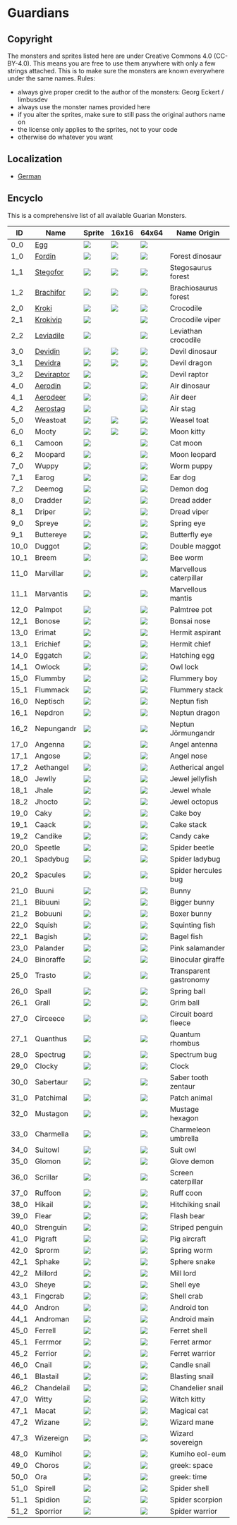 # Guardians

## Copyright

The monsters and sprites listed here are under Creative Commons 4.0 (CC-BY-4.0). This means you are free to use them anywhere with only a few strings attached. This is to make sure the monsters are known everywhere under the same names. Rules:

* always give proper credit to the author of the monsters: Georg Eckert / limbusdev
* always use the monster names provided here
* if you alter the sprites, make sure to still pass the original authors name on
* the license only applies to the sprites, not to your code
* otherwise do whatever you want

## Localization

* [German](./Guardians_DE.md)

## Encyclo

This is a comprehensive list of all available Guarian Monsters.

|ID         |Name                               |Sprite                 |16x16                  |64x64                  |Name Origin            |
|-----------|-----------------------------------|-----------------------|-----------------------|-----------------------|-----------------------|
|0_0        |[Egg](./encyclo/0_0_Egg.md)        |![](./128x128/0_0.png) |![](./16x16/0_0.png)   |![](./64x64/0_0.png)   |                       |
|1_0        |[Fordin](./encyclo/1.md)           |![](./128x128/1_0.png) |![](./16x16/1_0.png)   |![](./64x64/1_0.png)   |Forest dinosaur        |
|1_1        |[Stegofor](./encyclo/1.md)         |![](./128x128/1_1.png) |![](./16x16/1_1.png)   |![](./64x64/0_0.png)   |Stegosaurus forest     |
|1_2        |[Brachifor](./encyclo/1.md)        |![](./128x128/1_2.png) |![](./16x16/1_2.png)   |![](./64x64/0_0.png)   |Brachiosaurus forest   |
|2_0        |[Kroki](./encyclo/2.md)            |![](./128x128/2_0.png) |![](./16x16/2_0.png)   |![](./64x64/0_0.png)   |Crocodile              |
|2_1        |[Krokivip](./encyclo/2.md)         |![](./128x128/2_1.png) |                       |![](./64x64/0_0.png)   |Crocodile viper        |
|2_2        |[Leviadile](./encyclo/2.md)        |![](./128x128/2_2.png) |                       |![](./64x64/0_0.png)   |Leviathan crocodile    |
|3_0        |[Devidin](./encyclo/3.md)          |![](./128x128/3_0.png) |![](./16x16/3_0.png)   |![](./64x64/0_0.png)   |Devil dinosaur         |
|3_1        |[Devidra](./encyclo/3.md)          |![](./128x128/3_1.png) |![](./16x16/3_1.png)   |![](./64x64/0_0.png)   |Devil dragon           |
|3_2        |[Deviraptor](./encyclo/3.md)       |![](./128x128/3_2.png) |                       |![](./64x64/0_0.png)   |Devil raptor           |
|4_0        |[Aerodin](./encyclo/4.md)          |![](./128x128/4_0.png) |                       |![](./64x64/0_0.png)   |Air dinosaur           |
|4_1        |[Aerodeer](./encyclo/4.md)         |![](./128x128/4_1.png) |                       |![](./64x64/0_0.png)   |Air deer               |
|4_2        |[Aerostag](./encyclo/4.md)         |![](./128x128/4_2.png) |                       |![](./64x64/0_0.png)   |Air stag               |
|5_0        |Weastoat   |![](./128x128/5_0.png) |![](./16x16/5_0.png)   |![](./64x64/0_0.png)   |Weasel toat            |
|6_0        |Mooty      |![](./128x128/6_0.png) |![](./16x16/6_0.png)   |![](./64x64/0_0.png)   |Moon kitty             |
|6_1        |Camoon     |![](./128x128/6_1.png) |                       |![](./64x64/0_0.png)   |Cat moon               |
|6_2        |Moopard    |![](./128x128/6_2.png) |                       |![](./64x64/0_0.png)   |Moon leopard           |
|7_0        |Wuppy      |![](./128x128/7_0.png) |                       |![](./64x64/0_0.png)   |Worm puppy             |
|7_1        |Earog      |![](./128x128/7_1.png) |                       |![](./64x64/0_0.png)   |Ear dog                |
|7_2        |Deemog     |![](./128x128/7_2.png) |                       |![](./64x64/0_0.png)   |Demon dog              |
|8_0        |Dradder    |![](./128x128/8_0.png) |                       |![](./64x64/0_0.png)   |Dread adder            |
|8_1        |Driper     |![](./128x128/8_1.png) |                       |![](./64x64/0_0.png)   |Dread viper            |
|9_0        |Spreye     |![](./128x128/9_0.png) |                       |![](./64x64/0_0.png)   |Spring eye             |
|9_1        |Buttereye  |![](./128x128/9_1.png) |                       |![](./64x64/0_0.png)   |Butterfly eye          |
|10_0       |Duggot     |![](./128x128/10_0.png)|                       |![](./64x64/0_0.png)   |Double maggot          |
|10_1       |Breem      |![](./128x128/10_1.png)|                       |![](./64x64/0_0.png)   |Bee worm               |
|11_0       |Marvillar  |![](./128x128/11_0.png)|                       |![](./64x64/0_0.png)   |Marvellous caterpillar |
|11_1       |Marvantis  |![](./128x128/11_1.png)|                       |![](./64x64/0_0.png)   |Marvellous mantis      |
|12_0       |Palmpot    |![](./128x128/12_0.png)|                       |![](./64x64/0_0.png)   |Palmtree pot           |
|12_1       |Bonose     |![](./128x128/12_1.png)|                       |![](./64x64/0_0.png)   |Bonsai nose            |
|13_0       |Erimat     |![](./128x128/13_0.png)|                       |![](./64x64/0_0.png)   |Hermit aspirant        |
|13_1       |Erichief   |![](./128x128/13_1.png)|                       |![](./64x64/0_0.png)   |Hermit chief           |
|14_0       |Eggatch    |![](./128x128/14_0.png)|                       |![](./64x64/0_0.png)   |Hatching egg           |
|14_1       |Owlock     |![](./128x128/14_1.png)|                       |![](./64x64/0_0.png)   |Owl lock               |
|15_0       |Flummby    |![](./128x128/15_0.png)|                       |![](./64x64/0_0.png)   |Flummery boy           |
|15_1       |Flummack   |![](./128x128/15_1.png)|                       |![](./64x64/0_0.png)   |Flummery stack         |
|16_0       |Neptisch   |![](./128x128/16_0.png)|                       |![](./64x64/0_0.png)   |Neptun fish            |
|16_1       |Nepdron    |![](./128x128/16_1.png)|                       |![](./64x64/0_0.png)   |Neptun dragon          |
|16_2       |Nepungandr |![](./128x128/16_2.png)|                       |![](./64x64/0_0.png)   |Neptun Jörmungandr     |
|17_0       |Angenna    |![](./128x128/17_0.png)|                       |![](./64x64/0_0.png)   |Angel antenna          |
|17_1       |Angose     |![](./128x128/17_1.png)|                       |![](./64x64/0_0.png)   |Angel nose             |
|17_2       |Aethangel  |![](./128x128/17_2.png)|                       |![](./64x64/0_0.png)   |Aetherical angel       |
|18_0       |Jewlly     |![](./128x128/18_0.png)|                       |![](./64x64/0_0.png)   |Jewel jellyfish        |
|18_1       |Jhale      |![](./128x128/18_1.png)|                       |![](./64x64/0_0.png)   |Jewel whale            |
|18_2       |Jhocto     |![](./128x128/18_2.png)|                       |![](./64x64/0_0.png)   |Jewel octopus          |
|19_0       |Caky       |![](./128x128/19_0.png)|                       |![](./64x64/0_0.png)   |Cake boy               |
|19_1       |Caack      |![](./128x128/19_1.png)|                       |![](./64x64/0_0.png)   |Cake stack             |
|19_2       |Candike    |![](./128x128/19_2.png)|                       |![](./64x64/0_0.png)   |Candy cake             |
|20_0       |Speetle    |![](./128x128/20_0.png)|                       |![](./64x64/0_0.png)   |Spider beetle          |
|20_1       |Spadybug   |![](./128x128/20_1.png)|                       |![](./64x64/0_0.png)   |Spider ladybug         |
|20_2       |Spacules   |![](./128x128/20_2.png)|                       |![](./64x64/0_0.png)   |Spider hercules bug    |
|21_0       |Buuni      |![](./128x128/21_0.png)|                       |![](./64x64/0_0.png)   |Bunny                  |
|21_1       |Bibuuni    |![](./128x128/21_1.png)|                       |![](./64x64/0_0.png)   |Bigger bunny           |
|21_2       |Bobuuni    |![](./128x128/21_2.png)|                       |![](./64x64/0_0.png)   |Boxer bunny            |
|22_0       |Squish     |![](./128x128/22_0.png)|                       |![](./64x64/0_0.png)   |Squinting fish         |
|22_1       |Bagish     |![](./128x128/22_1.png)|                       |![](./64x64/0_0.png)   |Bagel fish             |
|23_0       |Palander   |![](./128x128/23_0.png)|                       |![](./64x64/0_0.png)   |Pink salamander        |
|24_0       |Binoraffe  |![](./128x128/24_0.png)|                       |![](./64x64/0_0.png)   |Binocular giraffe      |
|25_0       |Trasto     |![](./128x128/25_0.png)|                       |![](./64x64/0_0.png)   |Transparent gastronomy |
|26_0       |Spall      |![](./128x128/26_0.png)|                       |![](./64x64/0_0.png)   |Spring ball            |
|26_1       |Grall      |![](./128x128/26_1.png)|                       |![](./64x64/0_0.png)   |Grim ball              |
|27_0       |Circeece   |![](./128x128/27_0.png)|                       |![](./64x64/0_0.png)   |Circuit board fleece   |
|27_1       |Quanthus   |![](./128x128/27_1.png)|                       |![](./64x64/0_0.png)   |Quantum rhombus        |
|28_0       |Spectrug   |![](./128x128/28_0.png)|                       |![](./64x64/0_0.png)   |Spectrum bug           |
|29_0       |Clocky     |![](./128x128/29_0.png)|                       |![](./64x64/0_0.png)   |Clock                  |
|30_0       |Sabertaur  |![](./128x128/30_0.png)|                       |![](./64x64/0_0.png)   |Saber tooth zentaur    |
|31_0       |Patchimal  |![](./128x128/31_0.png)|                       |![](./64x64/0_0.png)   |Patch animal           |
|32_0       |Mustagon   |![](./128x128/32_0.png)|                       |![](./64x64/0_0.png)   |Mustage hexagon        |
|33_0       |Charmella  |![](./128x128/33_0.png)|                       |![](./64x64/0_0.png)   |Charmeleon umbrella    |
|34_0       |Suitowl    |![](./128x128/34_0.png)|                       |![](./64x64/0_0.png)   |Suit owl               |
|35_0       |Glomon     |![](./128x128/35_0.png)|                       |![](./64x64/0_0.png)   |Glove demon            |
|36_0       |Scrillar   |![](./128x128/36_0.png)|                       |![](./64x64/0_0.png)   |Screen caterpillar     |
|37_0       |Ruffoon    |![](./128x128/37_0.png)|                       |![](./64x64/0_0.png)   |Ruff coon              |
|38_0       |Hikail     |![](./128x128/38_0.png)|                       |![](./64x64/0_0.png)   |Hitchiking snail       |
|39_0       |Flear      |![](./128x128/39_0.png)|                       |![](./64x64/0_0.png)   |Flash bear             |
|40_0       |Strenguin  |![](./128x128/40_0.png)|                       |![](./64x64/0_0.png)   |Striped penguin        |
|41_0       |Pigraft    |![](./128x128/41_0.png)|                       |![](./64x64/0_0.png)   |Pig aircraft           |
|42_0       |Sprorm     |![](./128x128/42_0.png)|                       |![](./64x64/0_0.png)   |Spring worm            |
|42_1       |Sphake     |![](./128x128/42_1.png)|                       |![](./64x64/0_0.png)   |Sphere snake           |
|42_2       |Millord    |![](./128x128/42_2.png)|                       |![](./64x64/0_0.png)   |Mill lord              |
|43_0       |Sheye      |![](./128x128/43_0.png)|                       |![](./64x64/0_0.png)   |Shell eye              |
|43_1       |Fingcrab   |![](./128x128/43_1.png)|                       |![](./64x64/0_0.png)   |Shell crab             |
|44_0       |Andron     |![](./128x128/44_0.png)|                       |![](./64x64/0_0.png)   |Android ton            |
|44_1       |Androman   |![](./128x128/44_1.png)|                       |![](./64x64/0_0.png)   |Android main           |
|45_0       |Ferrell    |![](./128x128/45_0.png)|                       |![](./64x64/0_0.png)   |Ferret shell           |
|45_1       |Ferrmor    |![](./128x128/45_1.png)|                       |![](./64x64/0_0.png)   |Ferret armor           |
|45_2       |Ferrior    |![](./128x128/45_2.png)|                       |![](./64x64/0_0.png)   |Ferret warrior         |
|46_0       |Cnail      |![](./128x128/46_0.png)|                       |![](./64x64/0_0.png)   |Candle snail           |
|46_1       |Blastail   |![](./128x128/46_1.png)|                       |![](./64x64/0_0.png)   |Blasting snail         |
|46_2       |Chandelail |![](./128x128/46_2.png)|                       |![](./64x64/0_0.png)   |Chandelier snail       |
|47_0       |Witty      |![](./128x128/47_0.png)|                       |![](./64x64/0_0.png)   |Witch kitty            |
|47_1       |Macat      |![](./128x128/47_1.png)|                       |![](./64x64/0_0.png)   |Magical cat            |
|47_2       |Wizane     |![](./128x128/47_2.png)|                       |![](./64x64/0_0.png)   |Wizard mane            |
|47_3       |Wizereign  |![](./128x128/47_3.png)|                       |![](./64x64/0_0.png)   |Wizard sovereign       |
|48_0       |Kumihol    |![](./128x128/48_0.png)|                       |![](./64x64/0_0.png)   |Kumiho eol-eum         |
|49_0       |Choros     |![](./128x128/49_0.png)|                       |![](./64x64/0_0.png)   |greek: space           |
|50_0       |Ora        |![](./128x128/50_0.png)|                       |![](./64x64/0_0.png)   |greek: time            |
|51_0       |Spirell    |![](./128x128/51_0.png)|                       |![](./64x64/0_0.png)   |Spider shell           |
|51_1       |Spidion    |![](./128x128/51_1.png)|                       |![](./64x64/0_0.png)   |Spider scorpion        |
|51_2       |Sporrior   |![](./128x128/51_2.png)|                       |![](./64x64/0_0.png)   |Spider warrior         |






























